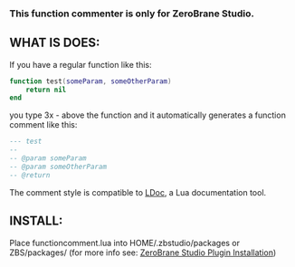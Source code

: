 ### This function commenter is only for ZeroBrane Studio.

## WHAT IS DOES:
If you have a regular function like this:

```lua
function test(someParam, someOtherParam)
	return nil
end
```

you type 3x - above the function and it automatically generates a function comment like this:

```lua
--- test 
-- 
-- @param someParam
-- @param someOtherParam
-- @return 
```

The comment style is compatible to [LDoc](https://github.com/stevedonovan/LDoc), a Lua documentation tool.

## INSTALL:
Place functioncomment.lua into HOME/.zbstudio/packages or ZBS/packages/ (for more info see: [ZeroBrane Studio Plugin Installation](https://studio.zerobrane.com/doc-plugin#plugin-installation))
